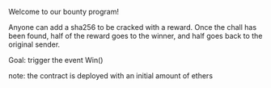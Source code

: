 Welcome to our bounty program!

Anyone can add a sha256 to be cracked with a reward. Once the chall has been found, half of the reward goes to the winner, and half goes back to the original sender.

Goal: trigger the event Win()

note: the contract is deployed with an initial amount of ethers

